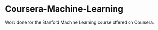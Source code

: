 # Coursera-Machine-Learning
Work done for the Stanford Machine Learning course offered on Coursera.
